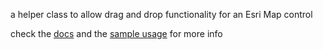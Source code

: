 a helper class to allow drag and drop functionality for an Esri Map control

check the [docs](https://github.com/adamjpfister/drag-drop-map-js/wiki/Documentation) and the [sample usage](https://github.com/adamjpfister/drag-drop-map-js/wiki/Sample-Usage) for more info